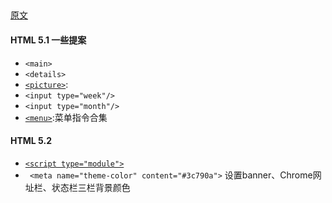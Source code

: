 ##

[原文](http://www.zcfy.cc/article/1313)


#### HTML 5.1 一些提案

- `<main>`
- `<details>`
- [`<picture>`](https://developer.mozilla.org/en-US/docs/Web/HTML/Element/picture#Example_1_Using_the_media_attribute):
- `<input type="week"/>`
- `<input type="month"/>`
- [`<menu>`](https://developer.mozilla.org/en-US/docs/Web/HTML/Element/menu):菜单指令合集

#### HTML 5.2

- [`<script type="module">`](https://blog.whatwg.org/js-modules)
- ` <meta name="theme-color" content="#3c790a">` 设置banner、Chrome网址栏、状态栏三栏背景颜色